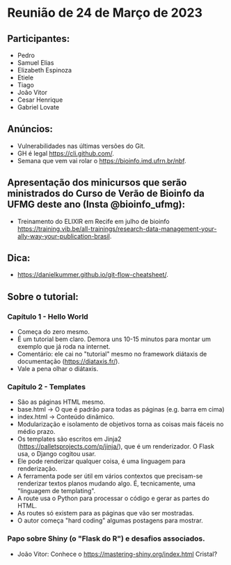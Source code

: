 # Reunião de 24 de Março de 2023

## Participantes:
- Pedro
- Samuel Elias
- Elizabeth Espinoza
- Etiele
- Tiago
- João Vitor
- Cesar Henrique
- Gabriel Lovate

## Anúncios:
- Vulnerabilidades nas últimas versões do Git.
- GH é legal https://cli.github.com/.
- Semana que vem vai rolar o https://bioinfo.imd.ufrn.br/nbf.

## Apresentação dos minicursos que serão ministrados do Curso de Verão de Bioinfo da UFMG deste ano (Insta @bioinfo_ufmg):
- Treinamento do ELIXIR em Recife em julho de bioinfo https://training.vib.be/all-trainings/research-data-management-your-ally-way-your-publication-brasil.

## Dica:
- https://danielkummer.github.io/git-flow-cheatsheet/.

## Sobre o tutorial:
### Capítulo 1 - Hello World
- Começa do zero mesmo.
- É um tutorial bem claro. Demora uns 10-15 minutos para montar um exemplo que já roda na internet.
- Comentário: ele cai no "tutorial" mesmo no framework diátaxis de documentação (https://diataxis.fr/).
- Vale a pena olhar o diátaxis.

### Capítulo 2 - Templates
- São as páginas HTML mesmo.
- base.html → O que é padrão para todas as páginas (e.g. barra em cima)
- index.html → Conteúdo dinâmico.
- Modularização e isolamento de objetivos torna as coisas mais fáceis no médio prazo.
- Os templates são escritos em Jinja2 (https://palletsprojects.com/p/jinja/), que é um renderizador. O Flask usa, o Django cogitou usar.
- Ele pode renderizar qualquer coisa, é uma linguagem para renderização.
- A ferramenta pode ser útil em vários contextos que precisam-se renderizar textos planos mudando algo. É, tecnicamente, uma "linguagem de templating".
- A route usa o Python para processar o código e gerar as partes do HTML.
- As routes só existem para as páginas que vão ser mostradas.
- O autor começa "hard coding" algumas postagens para mostrar.

### Papo sobre Shiny (o "Flask do R") e desafios associados.
- João Vitor: Conhece o https://mastering-shiny.org/index.html Cristal? 
